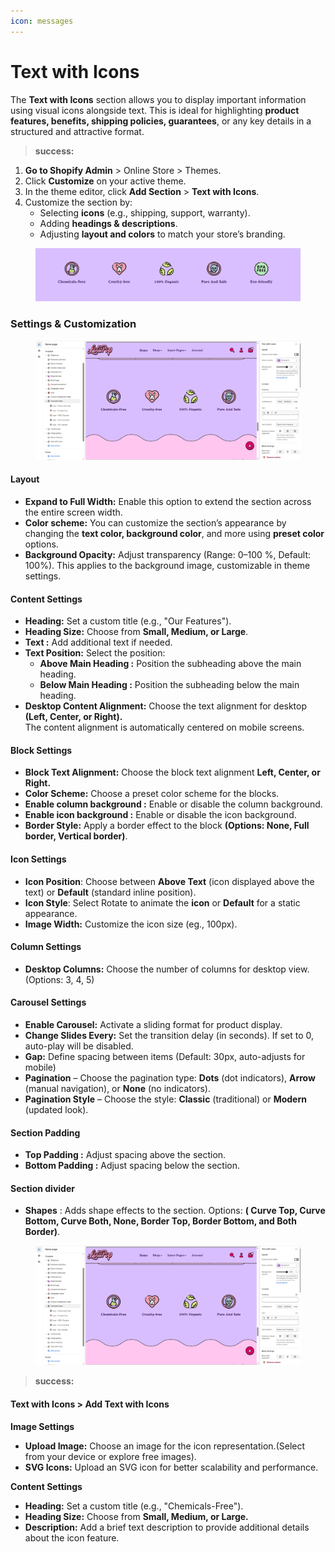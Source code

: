 ```yaml
---
icon: messages
---
```


# Text with Icons

The **Text with Icons** section allows you to display important information using visual icons alongside text. This is ideal for highlighting **product features, benefits, shipping policies, guarantees**, or any key details in a structured and attractive format.

> **success:** 
1. **Go to Shopify Admin** > Online Store > Themes.
2. Click **Customize** on your active theme.
3. In the theme editor, click **Add Section** > **Text with Icons**.
4. Customize the section by:
   * Selecting **icons** (e.g., shipping, support, warranty).
   * Adding **headings & descriptions**.
   * Adjusting **layout and colors** to match your store’s branding.


<figure><img src="../.gitbook/assets/text_icons-01.jpg" alt=""><figcaption></figcaption></figure>

### **Settings & Customization**

<figure><img src="../.gitbook/assets/text-with-icon.png" alt=""><figcaption></figcaption></figure>

#### **Layout**

* **Expand to Full Width:** Enable this option to extend the section across the entire screen width.
* **Color scheme:** You can customize the section’s appearance by changing the **text color, background color**, and more using **preset color** options.
* **Background Opacity:** Adjust transparency (Range: 0–100 %, Default: 100%). This applies to the background image, customizable in theme settings.

#### **Content Settings**

* **Heading:** Set a custom title (e.g., "Our Features").
* **Heading Size:** Choose from **Small, Medium, or Large**.
* **Text :** Add additional text if needed.
* **Text Position:** Select the position:
  * **Above Main Heading :** Position the subheading above the main heading.
  * **Below Main Heading :** Position the subheading below the main heading.
* **Desktop Content Alignment:** Choose the text alignment for desktop **(Left, Center, or Right).**\
  The content alignment is automatically centered on mobile screens.

#### **Block Settings**

* **Block Text Alignment:** Choose the block text alignment **Left, Center, or Right.**
* **Color Scheme:** Choose a preset color scheme for the blocks.
* **Enable column background :** Enable or disable the column background.
* **Enable icon background :**  Enable or disable the icon background.
* **Border Style:** Apply a border effect to the block **(Options: None, Full border, Vertical border)**.

#### **Icon Settings**

* **Icon Position**: Choose between **Above Text** (icon displayed above the text) or **Default** (standard inline position).&#x20;
* **Icon Style**: Select Rotate to animate the **icon** or **Default** for a static appearance.
* **Image Width:** Customize the icon size (eg., 100px).

#### **Column Settings**

* **Desktop Columns:** Choose the number of columns for desktop view. (Options: 3, 4, 5)

#### **Carousel Settings**

* **Enable Carousel:** Activate a sliding format for product display.
* **Change Slides Every:** Set the transition delay (in seconds). If set to 0, auto-play will be disabled.
* **Gap:** Define spacing between items (Default: 30px, auto-adjusts for mobile)
* **Pagination** – Choose the pagination type: **Dots** (dot indicators), **Arrow** (manual navigation), or **None** (no indicators).
* **Pagination Style** – Choose the style: **Classic** (traditional) or **Modern** (updated look).

#### **Section Padding**

* **Top Padding :** Adjust spacing above the section.
  &#x20;
* **Bottom Padding :** Adjust spacing below the section.

#### Section divider

* **Shapes** : Adds shape effects to the section. Options: **( Curve Top, Curve Bottom, Curve Both, None, Border Top, Border Bottom, and Both Border)**.

<figure><img src="../.gitbook/assets/text-with-icon (1).png" alt=""><figcaption></figcaption></figure>

> **success:** 
#### **Text with Icons > Add Text with Icons**


**Image Settings**

* **Upload Image:** Choose an image for the icon representation.(Select from your device or explore free images).
* **SVG Icons:** Upload an SVG icon for better scalability and performance.

**Content Settings**

* **Heading:** Set a custom title (e.g., "Chemicals-Free").
* **Heading Size:** Choose from **Small, Medium, or Large.**
* **Description:** Add a brief text description to provide additional details about the icon feature.
